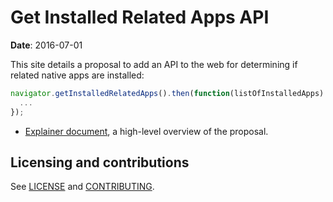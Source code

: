 # Get Installed Related Apps API

**Date**: 2016-07-01

This site details a proposal to add an API to the web for determining if related
native apps are installed:

```js
navigator.getInstalledRelatedApps().then(function(listOfInstalledApps) {
  ...
});
```

* [Explainer document](EXPLAINER.md), a high-level overview of the proposal.

## Licensing and contributions

See [LICENSE](LICENSE.md) and [CONTRIBUTING](CONTRIBUTING.md).
